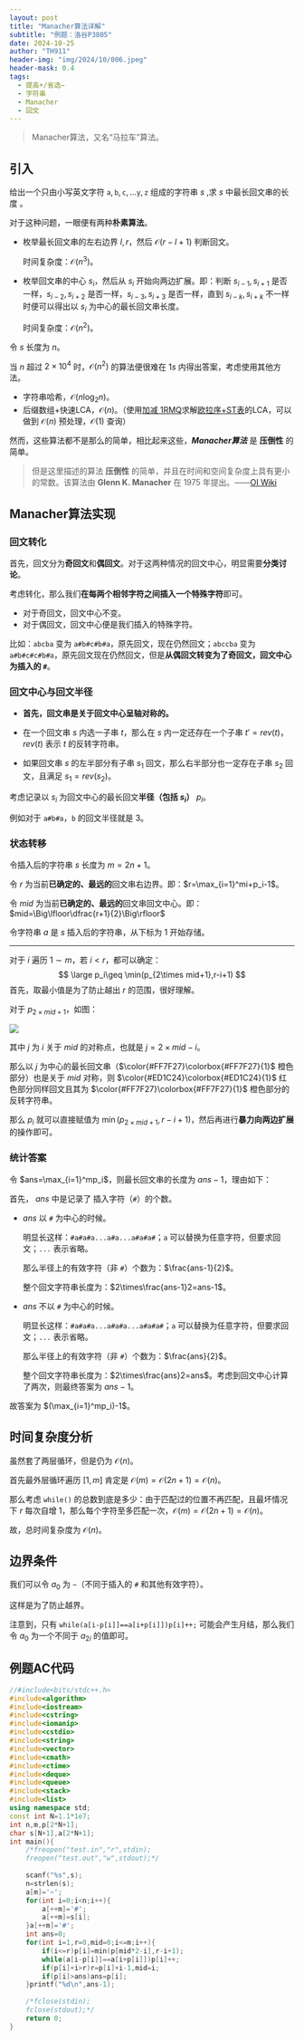```yaml
---
layout: post
title: "Manacher算法详解"
subtitle: "例题：洛谷P3805"
date: 2024-10-25
author: "TH911"
header-img: "img/2024/10/006.jpeg"
header-mask: 0.4
tags:
  - 提高+/省选−
  - 字符串
  - Manacher
  - 回文
---
```


> Manacher算法，又名“马拉车”算法。

## 引入

给出一个只由小写英文字符 $\texttt a,\texttt b,\texttt c,\ldots\texttt y,\texttt z$ 组成的字符串 $s$ ,求 $s$ 中最长回文串的长度 。

对于这种问题，一眼便有两种**朴素算法**。

* 枚举最长回文串的左右边界 $l,r$，然后 $\mathcal O(r-l+1)$ 判断回文。

  时间复杂度：$\mathcal O(n^3)$。

* 枚举回文串的中心 $s_i$，然后从 $s_i$ 开始向两边扩展。即：判断 $s_{i-1},s_{i+1}$ 是否一样，$s_{i-2},s_{i+2}$ 是否一样，$s_{i-3},s_{i+3}$ 是否一样，直到 $s_{i-k},s_{i+k}$ 不一样时便可以得出以 $s_i$ 为中心的最长回文串长度。

  时间复杂度：$\mathcal O(n^2)$。

令 $s$ 长度为 $n$。

当 $n$ 超过 $2\times10^4$ 时，$\mathcal O(n^2)$ 的算法便很难在 $1s$ 内得出答案，考虑使用其他方法。

* 字符串哈希，$\mathcal O(n\log_2n)$。
* 后缀数组+快速LCA，$\mathcal O(n)$。（使用[加减 1RMQ](https://oi-wiki.org/topic/rmq/#%E5%8A%A0%E5%87%8F-1rmq)求解[欧拉序+ST表](https://cfyy.us.kg/2024/10/20/2/#%E6%AC%A7%E6%8B%89%E5%BA%8Fst%E8%A1%A8)的LCA，可以做到 $\mathcal O(n)$ 预处理，$\mathcal O(1)$ 查询）

然而，这些算法都不是那么的简单，相比起来这些，***Manacher算法*** 是 **压倒性** 的简单。

> 但是这里描述的算法 **压倒性** 的简单，并且在时间和空间复杂度上具有更小的常数。该算法由 **Glenn K. Manacher** 在 1975 年提出。——[OI Wiki](https://oi-wiki.org/string/manacher/#%E8%A7%A3%E6%B3%95)

## Manacher算法实现

### 回文转化

首先，回文分为**奇回文**和**偶回文**。对于这两种情况的回文中心，明显需要**分类讨论**。

考虑转化，那么我们**在每两个相邻字符之间插入一个特殊字符**即可。

* 对于奇回文，回文中心不变。
* 对于偶回文，回文中心便是我们插入的特殊字符。

比如：`abcba` 变为 `a#b#c#b#a`，原先回文，现在仍然回文；`abccba` 变为 `a#b#c#c#b#a`，原先回文现在仍然回文，但是**从偶回文转变为了奇回文，回文中心为插入的 `#`**。

### 回文中心与回文半径

* **首先，回文串是关于回文中心呈轴对称的。**

* 在一个回文串 $s$ 内选一子串 $t$，那么在 $s$ 内一定还存在一个子串 $t'=rev(t)$，$rev(t)$ 表示 $t$ 的反转字符串。
* 如果回文串 $s$ 的左半部分有子串 $s_1$ 回文，那么右半部分也一定存在子串 $s_2$ 回文，且满足 $s_1=rev(s_2)$。

考虑记录以 $s_i$ 为回文中心的最长回文**半径（包括 $s_i$）** $p_i$。

例如对于 `a#b#a`，`b` 的回文半径就是 $3$。

### 状态转移

令插入后的字符串 $s$ 长度为 $m=2n+1$。

令 $r$ 为当前**已确定的、最远的**回文串右边界。即：$r=\max_{i=1}^mi+p_i-1$。

令 $mid$ 为当前**已确定的、最远的**回文串回文中心。即：$mid=\Big\lfloor\dfrac{r+1}{2}\Big\rfloor$

令字符串 $a$ 是 $s$ 插入后的字符串，从下标为 $1$ 开始存储。

***

对于 $i$ 遍历 $1\sim m$，若 $i<r$，都可以确定：
$$
\large p_i\geq \min(p_{2\times mid+1},r-i+1)
$$
首先，取最小值是为了防止越出 $r$ 的范围，很好理解。

对于 $p_{2\times mid+1}$，如图：

![](https://cfyy.us.kg/img/2024/10/024.png)

其中 $j$ 为 $i$ 关于 $mid$ 的对称点，也就是 $j=2\times mid-i$。

那么以 $j$ 为中心的最长回文串（$\color{#FF7F27}\colorbox{#FF7F27}{1}$ 橙色部分）也是关于 $mid$ 对称，则 $\color{#ED1C24}\colorbox{#ED1C24}{1}$ 红色部分同样回文且其为 $\color{#FF7F27}\colorbox{#FF7F27}{1}$ 橙色部分的反转字符串。

那么 $p_i$ 就可以直接赋值为 $\min(p_{2\times mid+1},r-i+1)$，然后再进行**暴力向两边扩展**的操作即可。

### 统计答案

令 $ans=\max_{i=1}^mp_i$，则最长回文串的长度为 $ans-1$，理由如下：

首先， $ans$ 中是记录了 插入字符（`#`）的个数。

* $ans$ 以 `#` 为中心的时候。

  明显长这样：`#a#a#a...a#a...a#a#a#`；`a` 可以替换为任意字符，但要求回文；`...` 表示省略。

  那么半径上的有效字符（非 `#`）个数为：$\frac{ans-1}{2}$。

  整个回文字符串长度为：$2\times\frac{ans-1}2=ans-1$。

* $ans$ 不以 `#` 为中心的时候。

  明显长这样：`#a#a#a...a#a#a...a#a#a#`；`a` 可以替换为任意字符，但要求回文；`...` 表示省略。

  那么半径上的有效字符（非 `#`）个数为：$\frac{ans}{2}$。

  整个回文字符串长度为：$2\times\frac{ans}2=ans$。考虑到回文中心计算了两次，则最终答案为 $ans-1$。

故答案为 $(\max_{i=1}^mp_i)-1$。

## 时间复杂度分析

虽然套了两层循环，但是仍为 $\mathcal O(n)$。

首先最外层循环遍历 $[1,m]$ 肯定是 $\mathcal O(m)=\mathcal O(2n+1)=\mathcal O(n)$。

那么考虑 `while()` 的总数到底是多少：由于匹配过的位置不再匹配，且最坏情况下 $r$ 每次自增 $1$，那么每个字符至多匹配一次，$\mathcal O(m)=\mathcal O(2n+1)=\mathcal O(n)$。

故，总时间复杂度为 $\mathcal O(n)$。

## 边界条件

我们可以令 $a_0$ 为 `~`（不同于插入的 `#` 和其他有效字符）。

这样是为了防止越界。

注意到，只有 `while(a[i-p[i]]==a[i+p[i]])p[i]++;` 可能会产生月结，那么我们令 $a_0$ 为一个不同于 $a_{2i}$ 的值即可。

## 例题AC代码

```cpp
//#include<bits/stdc++.h>
#include<algorithm> 
#include<iostream>
#include<cstring>
#include<iomanip>
#include<cstdio>
#include<string>
#include<vector>
#include<cmath>
#include<ctime>
#include<deque>
#include<queue>
#include<stack>
#include<list>
using namespace std;
const int N=1.1*1e7;
int n,m,p[2*N+1];
char s[N+1],a[2*N+1]; 
int main(){
	/*freopen("test.in","r",stdin);
	freopen("test.out","w",stdout);*/
	
	scanf("%s",s);
	n=strlen(s);
	a[m]='~';
	for(int i=0;i<n;i++){
		a[++m]='#';
		a[++m]=s[i]; 
	}a[++m]='#';
	int ans=0;
	for(int i=1,r=0,mid=0;i<=m;i++){
		if(i<=r)p[i]=min(p[mid*2-i],r-i+1);
	    while(a[i-p[i]]==a[i+p[i]])p[i]++;
		if(p[i]+i>r)r=p[i]+i-1,mid=i;
		if(p[i]>ans)ans=p[i];
    }printf("%d\n",ans-1);
	
	/*fclose(stdin); 
	fclose(stdout);*/
	return 0;
}
```